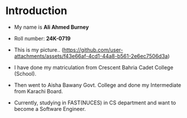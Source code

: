 # Introduction

- My name is **Ali Ahmed Burney**
* Roll number: **24K-0719**
+ This is my picture.. (https://github.com/user-attachments/assets/f43e66af-4cd1-44a8-b561-2e6ec7506d3a)
- I have done my matriculation from Crescent Bahria Cadet College (School).
* Then went to Aisha Bawany Govt. College and done my Intermediate from Karachi Board.
+ Currently, studying in FAST(NUCES) in CS department and want to become a Software Engineer.

